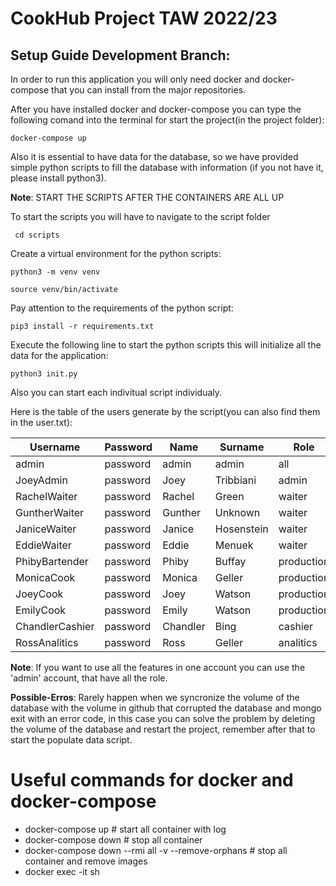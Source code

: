 # CookHub Project TAW 2022/23
## Setup Guide Development Branch:
In order to run this application you will only need docker and docker-compose that you can install from the major repositories.

After you have installed docker and docker-compose you can type the following comand into the terminal for start the project(in the project folder):

``` docker-compose up ```

Also it is essential to have data for the database, so we have provided simple python
scripts to fill the database with information (if you not have it, please install python3).

**Note**: START THE SCRIPTS AFTER THE CONTAINERS ARE ALL UP

To start the scripts you will have to navigate to the script folder

``` cd scripts```

Create a virtual environment for the python scripts:

``` python3 -m venv venv ```

``` source venv/bin/activate ```

Pay attention to the requirements of the python script:

``` pip3 install -r requirements.txt ```

Execute the following line to start the python scripts
this will initialize all the data for the application:

``` python3 init.py ```

Also you can start each indivitual script individualy.

Here is the table of the users generate by the script(you can also find them in the user.txt):

| **Username**   | **Password** | **Name**  | **Surname**  | **Role**   |
| -------------- | ------------ | --------- | ------------ | ---------- |
| admin          | password     | admin     | admin        | all        |
| JoeyAdmin      | password     | Joey      | Tribbiani    | admin      |
| RachelWaiter   | password     | Rachel    | Green        | waiter     |
| GuntherWaiter  | password     | Gunther   | Unknown      | waiter     |
| JaniceWaiter   | password     | Janice    | Hosenstein   | waiter     |
| EddieWaiter    | password     | Eddie     | Menuek       | waiter     |
| PhibyBartender | password     | Phiby     | Buffay       | production |
| MonicaCook     | password     | Monica    | Geller       | production |
| JoeyCook       | password     | Joey      | Watson       | production |
| EmilyCook      | password     | Emily     | Watson       | production |
| ChandlerCashier| password     | Chandler  | Bing         | cashier    |
| RossAnalitics  | password     | Ross      | Geller       | analitics  |

**Note**: If you want to use all the features in one account you can use the 'admin' account, that have all the role.

**Possible-Erros**: Rarely happen when we syncronize the volume of the database with the volume in github that corrupted the database and mongo exit with an error code, in this case you can solve the problem by deleting the volume of the database and restart the project, remember after that to start the populate data script.


# Useful commands for docker and docker-compose
- docker-compose up # start all container with log
- docker-compose down # stop all container
- docker-compose down --rmi all -v --remove-orphans # stop all container and remove images
- docker exec -it <container-name-or-id> sh
